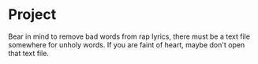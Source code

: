 # Project

Bear in mind to remove bad words from rap lyrics, there must be a text file somewhere for unholy words. If you are faint of heart, maybe don't open that text file.
